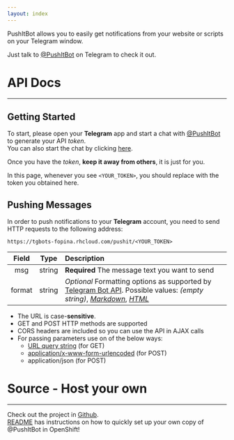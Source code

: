 ```yaml
---
layout: index
---
```


PushItBot allows you to easily get notifications from your website or scripts on your Telegram window.

Just talk to [@PushItBot](https://telegram.me/pushitbot) on Telegram to check it out.

API Docs
=========

----

Getting Started
---------------

To start, please open your **Telegram** app and start a chat with [@PushItBot](https://telegram.me/pushitbot) to generate your API *token*.  
You can also start the chat by clicking [here](https://telegram.me/pushitbot?start=token).

Once you have the *token*, **keep it away from others**, it is just for you.

In this page, whenever you see `<YOUR_TOKEN>`, you should replace with the token you obtained here.

Pushing Messages
----------------

In order to push notifications to your **Telegram** account, you need to send HTTP requests to the following address:

    https://tgbots-fopina.rhcloud.com/pushit/<YOUR_TOKEN>


Field     | Type   | Description
:-------: | :----: | :-----------
msg       | string | **Required** The message text you want to send
format    | string | *Optional* Formatting options as supported by [Telegram Bot API](https://core.telegram.org/bots/api#formatting-options). Possible values: *(empty string)*, [*Markdown*](https://core.telegram.org/bots/api#markdown-style), [*HTML*](https://core.telegram.org/bots/api#html-style)

* The URL is case-**sensitive**.
* GET and POST HTTP methods are supported
* CORS headers are included so you can use the API in AJAX calls
* For passing parameters use on of the below ways:
  * [URL query string](https://en.wikipedia.org/wiki/Query_string) (for GET)
  * [application/x-www-form-urlencoded](https://en.wikipedia.org/wiki/Percent-encoding#The_application.2Fx-www-form-urlencoded_type) (for POST)
  * application/json (for POST)

Source - Host your own
======================

----

Check out the project in [Github](https://github.com/fopina/tgbot-pushitbot).  
[README](https://github.com/fopina/tgbot-pushitbot/blob/master/README.md) has instructions on how to quickly set up your own copy of @PushItBot in OpenShift!
